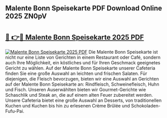 ## Malente Bonn Speisekarte PDF Download Online 2025 ZN0pV

# <h2><a href="http://gc71m3o.nevu.top/?p=Malente+Bonn+Speisekarte">🔗 👉🔴 Malente Bonn Speisekarte 2025 PDF</a></h2>

[![Malente Bonn Speisekarte 2025 PDF](https://i.imgur.com/dBaPXMq.png)](http://gc71m3o.nevu.top/?p=Malente+Bonn+Speisekarte)
Die Malente Bonn Speisekarte ist nicht nur eine Liste von Gerichten in einem Restaurant oder Café, sondern auch Ihre Möglichkeit, ein köstliches und für Ihren Geschmack geeignetes Gericht zu wählen. Auf der Malente Bonn Speisekarte unserer Cafeteria finden Sie eine große Auswahl an leichten und frischen Salaten. Für diejenigen, die Fleisch bevorzugen, bieten wir eine Auswahl an Gerichten auf der Malente Bonn Speisekarte an: Rindfleisch, Schweinefleisch, Huhn und Fisch. Unseren Auserwählten bieten wir Gourmet-Gerichte wie Schaschlik und Steak an, die auf einem alten Feuer zubereitet werden. Unsere Cafeteria bietet eine große Auswahl an Desserts, von traditionellen Kuchen und Kuchen bis hin zu erlesenen Crème Brûlée und Schokoladen-Fufu-Pai.
